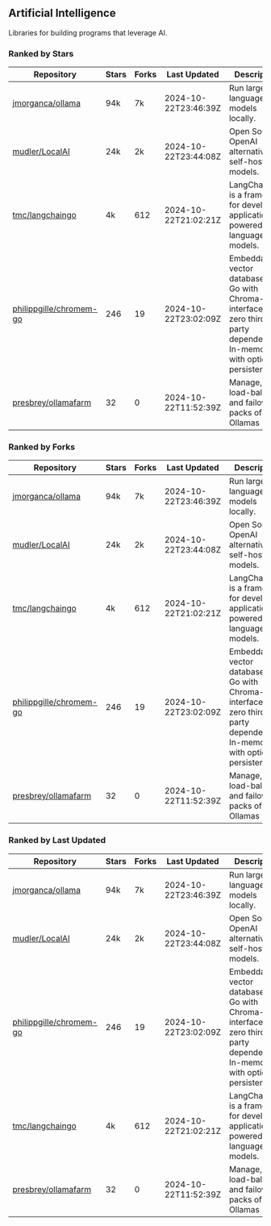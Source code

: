 ## Artificial Intelligence

Libraries for building programs that leverage AI.

### Ranked by Stars

| Repository | Stars | Forks | Last Updated | Description | 
|------------|-------|-------|--------------|-------------|
| [jmorganca/ollama](https://github.com/jmorganca/ollama) | 94k | 7k | 2024-10-22T23:46:39Z |  Run large language models locally. |
| [mudler/LocalAI](https://github.com/mudler/LocalAI) | 24k | 2k | 2024-10-22T23:44:08Z |  Open Source OpenAI alternative, self-host AI models. |
| [tmc/langchaingo](https://github.com/tmc/langchaingo) | 4k | 612 | 2024-10-22T21:02:21Z |  LangChainGo is a framework for developing applications powered by language models. |
| [philippgille/chromem-go](https://github.com/philippgille/chromem-go) | 246 | 19 | 2024-10-22T23:02:09Z |  Embeddable vector database for Go with Chroma-like interface and zero third-party dependencies. In-memory with optional persistence. |
| [presbrey/ollamafarm](https://github.com/presbrey/ollamafarm) | 32 | 0 | 2024-10-22T11:52:39Z |  Manage, load-balance, and failover packs of Ollamas |

### Ranked by Forks

| Repository | Stars | Forks | Last Updated | Description | 
|------------|-------|-------|--------------|-------------|
| [jmorganca/ollama](https://github.com/jmorganca/ollama) | 94k | 7k | 2024-10-22T23:46:39Z |  Run large language models locally. |
| [mudler/LocalAI](https://github.com/mudler/LocalAI) | 24k | 2k | 2024-10-22T23:44:08Z |  Open Source OpenAI alternative, self-host AI models. |
| [tmc/langchaingo](https://github.com/tmc/langchaingo) | 4k | 612 | 2024-10-22T21:02:21Z |  LangChainGo is a framework for developing applications powered by language models. |
| [philippgille/chromem-go](https://github.com/philippgille/chromem-go) | 246 | 19 | 2024-10-22T23:02:09Z |  Embeddable vector database for Go with Chroma-like interface and zero third-party dependencies. In-memory with optional persistence. |
| [presbrey/ollamafarm](https://github.com/presbrey/ollamafarm) | 32 | 0 | 2024-10-22T11:52:39Z |  Manage, load-balance, and failover packs of Ollamas |

### Ranked by Last Updated

| Repository | Stars | Forks | Last Updated | Description | 
|------------|-------|-------|--------------|-------------|
| [jmorganca/ollama](https://github.com/jmorganca/ollama) | 94k | 7k | 2024-10-22T23:46:39Z |  Run large language models locally. |
| [mudler/LocalAI](https://github.com/mudler/LocalAI) | 24k | 2k | 2024-10-22T23:44:08Z |  Open Source OpenAI alternative, self-host AI models. |
| [philippgille/chromem-go](https://github.com/philippgille/chromem-go) | 246 | 19 | 2024-10-22T23:02:09Z |  Embeddable vector database for Go with Chroma-like interface and zero third-party dependencies. In-memory with optional persistence. |
| [tmc/langchaingo](https://github.com/tmc/langchaingo) | 4k | 612 | 2024-10-22T21:02:21Z |  LangChainGo is a framework for developing applications powered by language models. |
| [presbrey/ollamafarm](https://github.com/presbrey/ollamafarm) | 32 | 0 | 2024-10-22T11:52:39Z |  Manage, load-balance, and failover packs of Ollamas |

